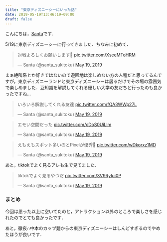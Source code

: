 ```yaml
---
title: "東京ディズニーシーにいった話"
date: 2019-05-19T13:46:19+09:00
draft: false
---
```


こんにちは，[Santa](https://twitter.com/santa_sukitoku)です．

5/19に東京ディズニーシーに行ってきました．ちなみに初めて．

<blockquote class="twitter-tweet" data-lang="en"><p lang="ja" dir="ltr">対戦よろしくお願いします💪 <a href="https://t.co/XseeMToHRM">pic.twitter.com/XseeMToHRM</a></p>&mdash; Santa (@santa_sukitoku) <a href="https://twitter.com/santa_sukitoku/status/1129925983346106368?ref_src=twsrc%5Etfw">May 19, 2019</a></blockquote>
<script async src="https://platform.twitter.com/widgets.js" charset="utf-8"></script>

まぁ絶叫系とか好きではないので遊園地は楽しめない方の人種だと思ってるんですが，東京ディズニーランドと東京ディズニーシーは居るだけでその場の雰囲気で楽しめました．豆知識を解説してくれる優しい大学の友だちと行ったのも良かったですね...

<blockquote class="twitter-tweet" data-lang="en"><p lang="ja" dir="ltr">いろいろ解説してくれる友達 <a href="https://t.co/fQA3WWp27L">pic.twitter.com/fQA3WWp27L</a></p>&mdash; Santa (@santa_sukitoku) <a href="https://twitter.com/santa_sukitoku/status/1130016525316837376?ref_src=twsrc%5Etfw">May 19, 2019</a></blockquote>
<script async src="https://platform.twitter.com/widgets.js" charset="utf-8"></script>

<blockquote class="twitter-tweet" data-lang="en"><p lang="ja" dir="ltr">エモい空間だった <a href="https://t.co/cDoS0UiLlm">pic.twitter.com/cDoS0UiLlm</a></p>&mdash; Santa (@santa_sukitoku) <a href="https://twitter.com/santa_sukitoku/status/1130023417233588225?ref_src=twsrc%5Etfw">May 19, 2019</a></blockquote>
<script async src="https://platform.twitter.com/widgets.js" charset="utf-8"></script>

<blockquote class="twitter-tweet" data-lang="en"><p lang="ja" dir="ltr">えもえもスポット多いのとPixelが優秀👏 <a href="https://t.co/wDkorxz1MD">pic.twitter.com/wDkorxz1MD</a></p>&mdash; Santa (@santa_sukitoku) <a href="https://twitter.com/santa_sukitoku/status/1130040317086818306?ref_src=twsrc%5Etfw">May 19, 2019</a></blockquote>
<script async src="https://platform.twitter.com/widgets.js" charset="utf-8"></script>

あと，tiktokでよく見るアレも生で見てました．

<blockquote class="twitter-tweet" data-lang="en"><p lang="ja" dir="ltr">tiktokでよく見るやつだ <a href="https://t.co/3V9RyIui0P">pic.twitter.com/3V9RyIui0P</a></p>&mdash; Santa (@santa_sukitoku) <a href="https://twitter.com/santa_sukitoku/status/1130011214682001408?ref_src=twsrc%5Etfw">May 19, 2019</a></blockquote>
<script async src="https://platform.twitter.com/widgets.js" charset="utf-8"></script>

### まとめ
今回は思った以上に空いてたのと，アトラクション以外のところで楽しさを感じれたのでとても良かったです．

あと，徹夜∩中本のカップ麺からの東京ディズニーシーはしんどすぎるのでやめたほうが良いです．